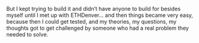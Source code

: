 But I kept trying to build it and didn’t have anyone to build for besides myself until I met up with ETHDenver... and then things became very easy, because then I could get tested, and my theories, my questions, my thoughts got to get challenged by someone who had a real problem they needed to solve.
